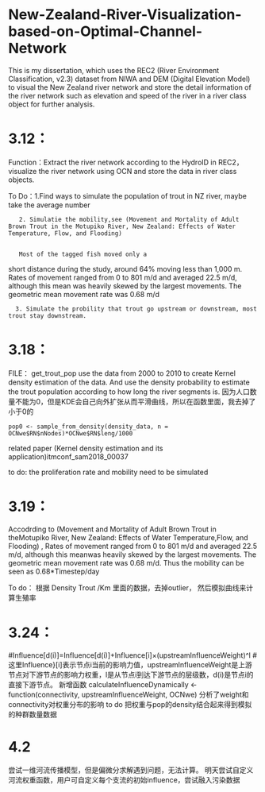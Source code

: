 # New-Zealand-River-Visualization-based-on-Optimal-Channel-Network
This is my dissertation, which uses the REC2 (River Environment Classification, v2.3) dataset from NIWA and DEM (Digital Elevation Model) to visual the New Zealand river network and store the detail information of the river network such as elevation and speed of the river in a river class object for further analysis.

# 3.12：
Function：Extract the river network according to the HydroID in REC2， visualize the river network using OCN and store the data in river class objects.

To Do：1.Find ways to simulate the population of trout in NZ river, maybe take the average number

       2. Simulatie the mobility,see (Movement and Mortality of Adult Brown Trout in the Motupiko River, New Zealand: Effects of Water Temperature, Flow, and Flooding) 

       
       Most of the tagged fish moved only a
short distance during the study, around 64% moving
less than 1,000 m. Rates of movement ranged from 0 to
801 m/d and averaged 22.5 m/d, although this mean
was heavily skewed by the largest movements. The
geometric mean movement rate was 0.68 m/d


      3. Simulate the probility that trout go upstream or downstream, most trout stay downstream.

# 3.18：
FILE： get_trout_pop use the data from 2000 to 2010 to create Kernel density estimation of the data. And use the density probability to estimate the trout population according to how long the river segments is. 因为人口数量不能为0，但是KDE会自己向外扩张从而平滑曲线，所以在函数里面，我去掉了小于0的   
```
pop0 <- sample_from_density(density_data, n = OCNwe$RN$nNodes)*OCNwe$RN$leng/1000
```
related paper (Kernel density estimation and its application)itmconf_sam2018_00037

to do: the proliferation rate and mobility need to be simulated

# 3.19：
Accodrding to (Movement and Mortality of Adult Brown Trout in theMotupiko River, New Zealand: Effects of Water Temperature,Flow, and Flooding) , Rates of movement ranged from 0 to
 801 m/d and averaged 22.5 m/d, although this meanwas heavily skewed by the largest movements. The geometric mean movement rate was 0.68 m/d.
Thus the mobility can be seen as 0.68*Timestep/day


To do： 根据 Density Trout /Km 里面的数据，去掉outlier， 然后模拟曲线来计算生殖率

# 3.24：
#Influence[d(i)]=Influence[d(i)]+Influence[i]×(upstreamInfluenceWeight)^l
#这里Influence}[i]表示节点i当前的影响力值，upstreamInfluenceWeight是上游节点对下游节点的影响力权重，l是从节点i到达下游节点的层级数，d(i)是节点i的直接下游节点。
新增函数 calculateInfluenceDynamically <- function(connectivity, upstreamInfluenceWeight, OCNwe)
分析了weight和connectivity对权重分布的影响
to do 把权重与pop的density结合起来得到模拟的种群数量数据


# 4.2
尝试一维河流传播模型，但是偏微分求解遇到问题，无法计算。 明天尝试自定义河流权重函数，用户可自定义每个支流的初始influence，尝试融入污染数据
